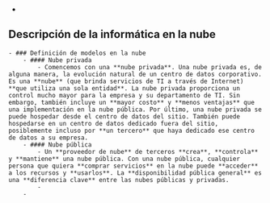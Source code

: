 -
## Descripción de la informática en la nube
	- ### Definición de modelos en la nube
		- #### Nube privada
			- Comencemos con una **nube privada**. Una nube privada es, de alguna manera, la evolución natural de un centro de datos corporativo. Es una **nube** (que brinda servicios de TI a través de Internet) **que utiliza una sola entidad**. La nube privada proporciona un control mucho mayor para la empresa y su departamento de TI. Sin embargo, también incluye un **mayor costo** y **menos ventajas** que una implementación en la nube pública. Por último, una nube privada se puede hospedar desde el centro de datos del sitio. También puede hospedarse en un centro de datos dedicado fuera del sitio, posiblemente incluso por **un tercero** que haya dedicado ese centro de datos a su empresa.
		- #### Nube pública
			- Un **proveedor de nube** de terceros **crea**, **controla** y **mantiene** una nube pública. Con una nube pública, cualquier persona que quiera **comprar servicios** en la nube puede **acceder** a los recursos y **usarlos**. La **disponibilidad pública general** es una **diferencia clave** entre las nubes públicas y privadas.
			-
		-